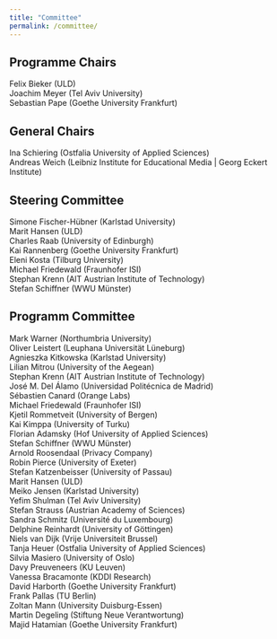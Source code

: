 ```yaml
---
title: "Committee"
permalink: /committee/
---
```


## Programme Chairs
Felix Bieker (ULD) <br>
Joachim Meyer (Tel Aviv University)<br>
Sebastian Pape (Goethe University Frankfurt)

## General Chairs
Ina Schiering (Ostfalia University of Applied Sciences)<br>
Andreas Weich (Leibniz Institute for Educational Media | Georg Eckert Institute)

## Steering Committee
Simone Fischer-Hübner (Karlstad University)<br>
Marit	Hansen (ULD)<br>
Charles Raab (University of Edinburgh)<br>
Kai Rannenberg (Goethe University Frankfurt)<br>
Eleni Kosta (Tilburg University)<br>
Michael	Friedewald (Fraunhofer ISI)<br>
Stephan	Krenn (AIT Austrian Institute of Technology)<br>
Stefan Schiffner (WWU Münster)

## Programm Committee
Mark Warner (Northumbria University)<br>
Oliver Leistert (Leuphana Universität Lüneburg)<br>
Agnieszka	Kitkowska (Karlstad University)<br>
Lilian Mitrou (University of the Aegean)<br>
Stephan	Krenn (AIT Austrian Institute of Technology)<br>
José M.	Del Álamo (Universidad Politécnica de Madrid)<br>
Sébastien	Canard (Orange Labs)<br>
Michael	Friedewald (Fraunhofer ISI)<br>
Kjetil Rommetveit (University of Bergen)<br>
Kai	Kimppa (University of Turku)<br>
Florian	Adamsky (Hof University of Applied Sciences)<br>
Stefan Schiffner (WWU Münster)<br>
Arnold Roosendaal (Privacy Company)<br>
Robin	Pierce (University of Exeter)<br>
Stefan Katzenbeisser (University of Passau)<br>
Marit	Hansen (ULD)<br>
Meiko	Jensen (Karlstad University)<br>
Yefim	Shulman (Tel Aviv University)<br>
Stefan Strauss (Austrian Academy of Sciences)<br>
Sandra Schmitz (Université du Luxembourg)<br>
Delphine Reinhardt (University of Göttingen)<br>
Niels	van Dijk (Vrije Universiteit Brussel)<br>
Tanja	Heuer (Ostfalia University of Applied Sciences)<br>
Silvia Masiero (University of Oslo)<br>
Davy Preuveneers (KU Leuven)<br>
Vanessa	Bracamonte (KDDI Research)<br>
David	Harborth (Goethe University Frankfurt)<br>
Frank	Pallas (TU Berlin)<br>
Zoltan Mann (University Duisburg-Essen)<br>
Martin Degeling (Stiftung Neue Verantwortung)<br>
Majid	Hatamian (Goethe University Frankfurt)

